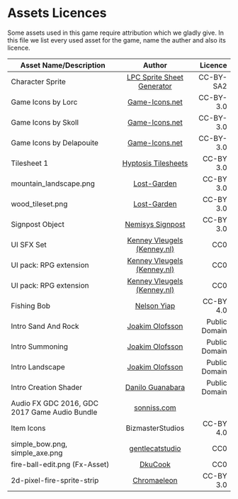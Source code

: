 # Assets Licences

Some assets used in this game require attribution which we gladly give. In this file we list every used asset for the
game, name the auther and also its licence.

| Asset Name/Description                        |                                                     Author                                                      |       Licence |
| --------------------------------------------- | :-------------------------------------------------------------------------------------------------------------: | ------------: |
| Character Sprite                              |      [LPC Sprite Sheet Generator](http://gaurav.munjal.us/Universal-LPC-Spritesheet-Character-Generator/)       |     CC-BY-SA2 |
| Game Icons by Lorc                            |                                    [Game-Icons.net](https://game-icons.net/)                                    |     CC-BY-3.0 |
| Game Icons by Skoll                           |                                    [Game-Icons.net](https://game-icons.net/)                                    |     CC-BY-3.0 |
| Game Icons by Delapouite                      |                                    [Game-Icons.net](https://game-icons.net/)                                    |     CC-BY-3.0 |
| Tilesheet 1                                   |             [Hyptosis Tilesheets](https://opengameart.org/content/lots-of-hyptosis-tiles-organized)             |     CC-BY 3.0 |
| mountain_landscape.png                        | [Lost-Garden](https://opengameart.org/content/2d-lost-garden-zelda-style-tiles-resized-to-32x32-with-additions) |     CC-BY 3.0 |
| wood_tileset.png                              |    [Lost-Garden](https://opengameart.org/content/2d-lost-garden-tileset-transition-to-jetrels-wood-tileset)     |     CC-BY 3.0 |
| Signpost Object                               |                            [Nemisys Signpost](https://opengameart.org/users/nemisys)                            |     CC-BY 3.0 |
| UI SFX Set                                    |                         [Kenney Vleugels (Kenney.nl)](http://kenney.nl/assets/ui-audio)                         |           CC0 |
| UI pack: RPG extension                        |                         [Kenney Vleugels (Kenney.nl)](http://kenney.nl/assets/ui-audio)                         |           CC0 |
| UI pack: RPG extension                        |                         [Kenney Vleugels (Kenney.nl)](http://kenney.nl/assets/ui-audio)                         |           CC0 |
| Fishing Bob                                   |                [Nelson Yiap](https://opengameart.org/content/fishing-bobbles-spritesheet-24x24)                 |     CC-BY 4.0 |
| Intro Sand And Rock                           |                          [Joakim Olofsson](https://www.deviantart.com/joakimolofsson)                           | Public Domain |
| Intro Summoning                               |                          [Joakim Olofsson](https://www.deviantart.com/joakimolofsson)                           | Public Domain |
| Intro Landscape                               |                          [Joakim Olofsson](https://www.deviantart.com/joakimolofsson)                           | Public Domain |
| Intro Creation Shader                         |                          [Danilo Guanabara](http://www.pouet.net/prod.php?which=57245)                          | Public Domain |
| Audio FX GDC 2016, GDC 2017 Game Audio Bundle |                                       [sonniss.com](https://sonniss.com)                                        |               |
| Item Icons                                    |                                                BizmasterStudios                                                 |     CC-BY 4.0 |
| simple_bow.png, simple_axe.png                |                          [gentlecatstudio](https://gentlecatstudio.itch.io/rpg-items)                           |           CC0 |
| fire-ball-edit.png (Fx-Asset)                 |                           [DkuCook](https://opengameart.org/content/fire-ball-pixel)                            |           CC0 |
| 2d-pixel-fire-sprite-strip                    |                    [Chromaeleon](https://opengameart.org/content/2d-pixel-fire-sprite-strip)                    |     CC-BY 3.0 |